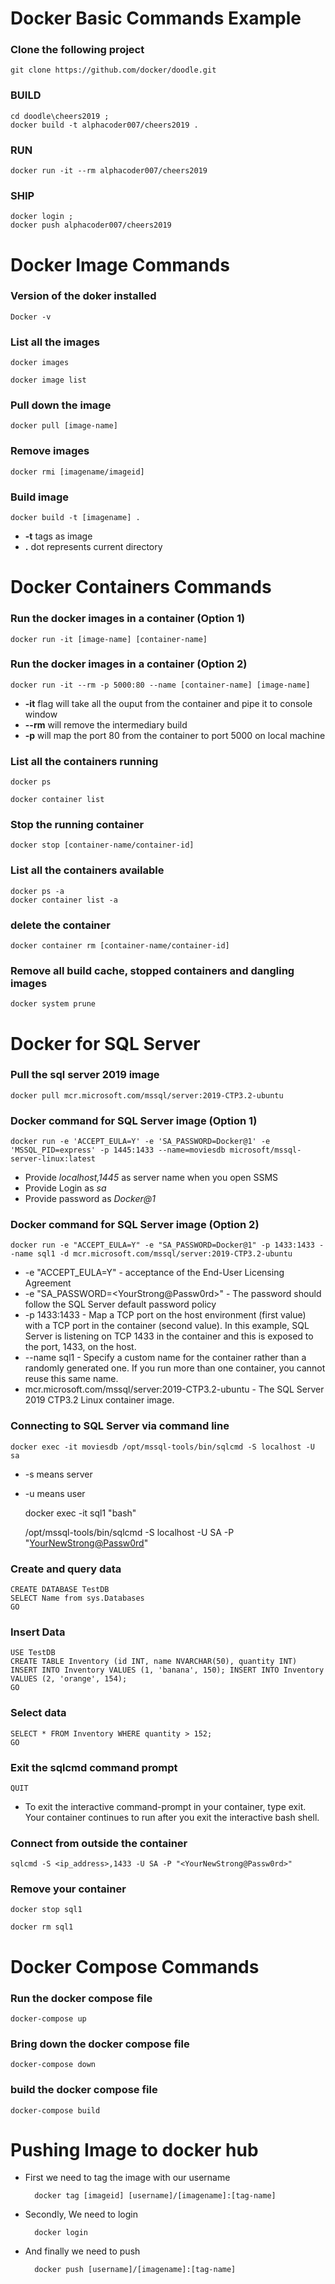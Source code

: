 Docker Basic Commands Example
===================================

### Clone the following project 

	git clone https://github.com/docker/doodle.git

### BUILD 

	cd doodle\cheers2019 ; 
	docker build -t alphacoder007/cheers2019 .

### RUN 

	docker run -it --rm alphacoder007/cheers2019


### SHIP

	docker login ; 
	docker push alphacoder007/cheers2019


Docker Image Commands 
========================

### Version of the doker installed

	Docker -v

### List all the images

	docker images

	docker image list

### Pull down the image

	docker pull [image-name] 

### Remove images

	docker rmi [imagename/imageid] 

### Build image

	docker build -t [imagename] . 

- **-t** tags as image
- **.** dot represents current directory

Docker Containers Commands 
===========================

### Run the docker images in a container (Option 1)

	docker run -it [image-name] [container-name]  

### Run the docker images in a container (Option 2)

	docker run -it --rm -p 5000:80 --name [container-name] [image-name] 

- **-it** flag will take all the ouput from the container and pipe it to console window
- **--rm** will remove the intermediary build
- **-p** will map the port 80 from the container to port 5000 on local machine  

### List all the containers running
	
	docker ps

	docker container list

### Stop the running container
	
	docker stop [container-name/container-id]
	
### List all the containers available

	docker ps -a
	docker container list -a

### delete the container 

	docker container rm [container-name/container-id]

### Remove all build cache, stopped containers and dangling images 

	docker system prune

Docker for SQL Server 
=====================================

### Pull the sql server 2019 image

	docker pull mcr.microsoft.com/mssql/server:2019-CTP3.2-ubuntu

### Docker command for SQL Server image (Option 1)

	docker run -e 'ACCEPT_EULA=Y' -e 'SA_PASSWORD=Docker@1' -e 'MSSQL_PID=express' -p 1445:1433 --name=moviesdb microsoft/mssql-server-linux:latest

- Provide _localhost,1445_ as server name when you open SSMS
- Provide Login as _sa_
- Provide password as  _Docker@1_

### Docker command for SQL Server image (Option 2)

	docker run -e "ACCEPT_EULA=Y" -e "SA_PASSWORD=Docker@1" -p 1433:1433 --name sql1 -d mcr.microsoft.com/mssql/server:2019-CTP3.2-ubuntu

- -e "ACCEPT_EULA=Y" - 	acceptance of the End-User Licensing Agreement
- -e "SA_PASSWORD=<YourStrong@Passw0rd\>" -	The password should follow the SQL Server default password policy
- -p 1433:1433 -	Map a TCP port on the host environment (first value) with a TCP port in the container (second value). 
					In this example, SQL Server is listening on TCP 1433 in the container and this is exposed to the port, 1433, on the host.
- --name sql1 -	Specify a custom name for the container rather than a randomly generated one. If you run more than one container, you cannot reuse this same name.
- mcr.microsoft.com/mssql/server:2019-CTP3.2-ubuntu -	The SQL Server 2019 CTP3.2 Linux container image.

### Connecting to SQL Server via command line

	docker exec -it moviesdb /opt/mssql-tools/bin/sqlcmd -S localhost -U sa

- -s means server
- -u means user

	docker exec -it sql1 "bash"

	/opt/mssql-tools/bin/sqlcmd -S localhost -U SA -P "<YourNewStrong@Passw0rd>"

### Create and query data

	CREATE DATABASE TestDB
	SELECT Name from sys.Databases
	GO

### Insert Data

	USE TestDB
	CREATE TABLE Inventory (id INT, name NVARCHAR(50), quantity INT)
	INSERT INTO Inventory VALUES (1, 'banana', 150); INSERT INTO Inventory VALUES (2, 'orange', 154);
	GO

### Select data

	SELECT * FROM Inventory WHERE quantity > 152;
	GO

### Exit the sqlcmd command prompt

	QUIT

- To exit the interactive command-prompt in your container, type exit. Your container continues to run after you exit the interactive bash shell.

### Connect from outside the container

	sqlcmd -S <ip_address>,1433 -U SA -P "<YourNewStrong@Passw0rd>"

### Remove your container

	docker stop sql1

	docker rm sql1


Docker Compose Commands
==============================

### Run the docker compose file
	
	docker-compose up
	
### Bring down the docker compose file
	
	docker-compose down
	
### build the docker compose file
	
	docker-compose build


Pushing Image to docker hub
=================================

- First we need to tag the image with our username 

		docker tag [imageid] [username]/[imagename]:[tag-name]

- Secondly, We need to login  

		docker login

- And finally we need to push 

		docker push [username]/[imagename]:[tag-name]








 

